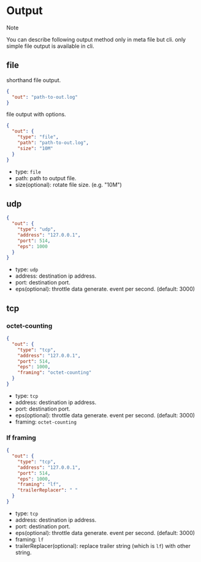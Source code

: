 # Output

> [!NOTE]
> You can describe following output method only in meta file but cli.
> only simple file output is available in cli.

## file

shorthand file output.

```json
{
  "out": "path-to-out.log"
}
```

file output with options.
```json
{
  "out": {
    "type": "file",
    "path": "path-to-out.log",
    "size": "10M"
  }
}
```

* type: `file`
* path: path to output file.
* size(optional): rotate file size. (e.g. "10M")

## udp

```json
{
  "out": {
    "type": "udp",
    "address": "127.0.0.1",
    "port": 514,
    "eps": 1000
  }
}
```
* type: `udp`
* address: destination ip address.
* port: destination port.
* eps(optional): throttle data generate. event per second. (default: 3000)

## tcp

### octet-counting

```json
{
  "out": {
    "type": "tcp",
    "address": "127.0.0.1",
    "port": 514,
    "eps": 1000,
    "framing": "octet-counting"
  }
}
```
* type: `tcp`
* address: destination ip address.
* port: destination port.
* eps(optional): throttle data generate. event per second. (default: 3000)
* framing: `octet-counting`

### lf framing

```json
{
  "out": {
    "type": "tcp",
    "address": "127.0.0.1",
    "port": 514,
    "eps": 1000,
    "framing": "lf",
    "trailerReplacer": " "
  }
}
```
* type: `tcp`
* address: destination ip address.
* port: destination port.
* eps(optional): throttle data generate. event per second. (default: 3000)
* framing: `lf`
* trailerReplacer(optional): replace trailer string (which is `lf`) with other string.
